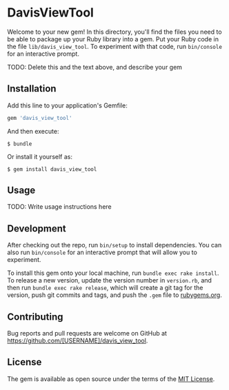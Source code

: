 # DavisViewTool

Welcome to your new gem! In this directory, you'll find the files you need to be able to package up your Ruby library into a gem. Put your Ruby code in the file `lib/davis_view_tool`. To experiment with that code, run `bin/console` for an interactive prompt.

TODO: Delete this and the text above, and describe your gem

## Installation

Add this line to your application's Gemfile:

```ruby
gem 'davis_view_tool'
```

And then execute:

    $ bundle

Or install it yourself as:

    $ gem install davis_view_tool

## Usage

TODO: Write usage instructions here

## Development

After checking out the repo, run `bin/setup` to install dependencies. You can also run `bin/console` for an interactive prompt that will allow you to experiment.

To install this gem onto your local machine, run `bundle exec rake install`. To release a new version, update the version number in `version.rb`, and then run `bundle exec rake release`, which will create a git tag for the version, push git commits and tags, and push the `.gem` file to [rubygems.org](https://rubygems.org).

## Contributing

Bug reports and pull requests are welcome on GitHub at https://github.com/[USERNAME]/davis_view_tool.


## License

The gem is available as open source under the terms of the [MIT License](http://opensource.org/licenses/MIT).

